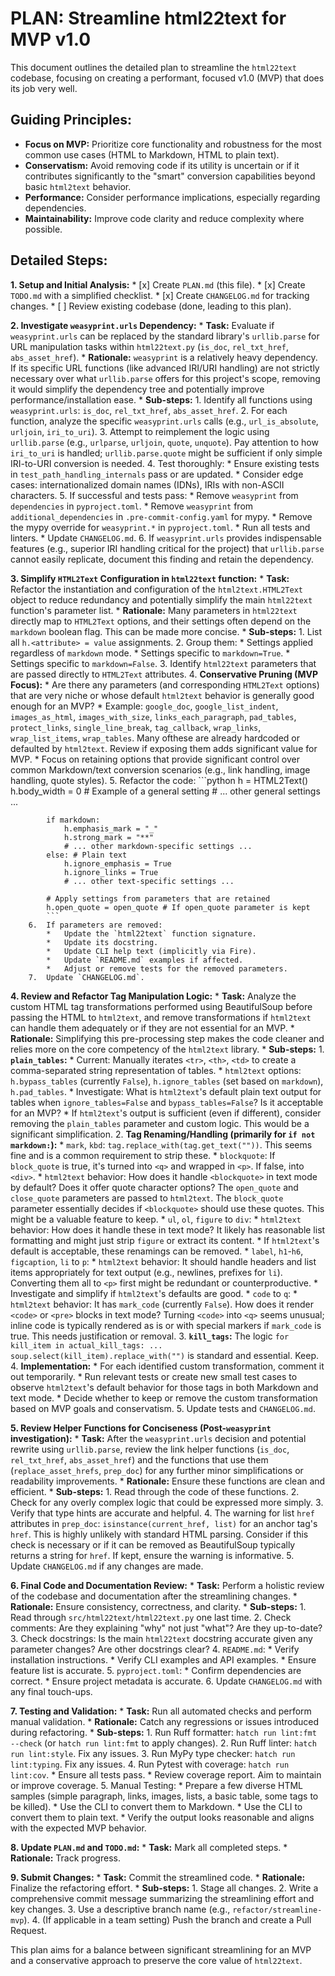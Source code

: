 # PLAN: Streamline html22text for MVP v1.0

This document outlines the detailed plan to streamline the `html22text` codebase, focusing on creating a performant, focused v1.0 (MVP) that does its job very well.

## Guiding Principles:
*   **Focus on MVP:** Prioritize core functionality and robustness for the most common use cases (HTML to Markdown, HTML to plain text).
*   **Conservatism:** Avoid removing code if its utility is uncertain or if it contributes significantly to the "smart" conversion capabilities beyond basic `html2text` behavior.
*   **Performance:** Consider performance implications, especially regarding dependencies.
*   **Maintainability:** Improve code clarity and reduce complexity where possible.

## Detailed Steps:

**1. Setup and Initial Analysis:**
    *   [x] Create `PLAN.md` (this file).
    *   [x] Create `TODO.md` with a simplified checklist.
    *   [x] Create `CHANGELOG.md` for tracking changes.
    *   [ ] Review existing codebase (done, leading to this plan).

**2. Investigate `weasyprint.urls` Dependency:**
    *   **Task:** Evaluate if `weasyprint.urls` can be replaced by the standard library's `urllib.parse` for URL manipulation tasks within `html22text.py` (`is_doc`, `rel_txt_href`, `abs_asset_href`).
    *   **Rationale:** `weasyprint` is a relatively heavy dependency. If its specific URL functions (like advanced IRI/URI handling) are not strictly necessary over what `urllib.parse` offers for this project's scope, removing it would simplify the dependency tree and potentially improve performance/installation ease.
    *   **Sub-steps:**
        1.  Identify all functions using `weasyprint.urls`: `is_doc`, `rel_txt_href`, `abs_asset_href`.
        2.  For each function, analyze the specific `weasyprint.urls` calls (e.g., `url_is_absolute`, `urljoin`, `iri_to_uri`).
        3.  Attempt to reimplement the logic using `urllib.parse` (e.g., `urlparse`, `urljoin`, `quote`, `unquote`). Pay attention to how `iri_to_uri` is handled; `urllib.parse.quote` might be sufficient if only simple IRI-to-URI conversion is needed.
        4.  Test thoroughly:
            *   Ensure existing tests in `test_path_handling_internals` pass or are updated.
            *   Consider edge cases: internationalized domain names (IDNs), IRIs with non-ASCII characters.
        5.  If successful and tests pass:
            *   Remove `weasyprint` from `dependencies` in `pyproject.toml`.
            *   Remove `weasyprint` from `additional_dependencies` in `.pre-commit-config.yaml` for mypy.
            *   Remove the mypy override for `weasyprint.*` in `pyproject.toml`.
            *   Run all tests and linters.
            *   Update `CHANGELOG.md`.
        6.  If `weasyprint.urls` provides indispensable features (e.g., superior IRI handling critical for the project) that `urllib.parse` cannot easily replicate, document this finding and retain the dependency.

**3. Simplify `HTML2Text` Configuration in `html22text` function:**
    *   **Task:** Refactor the instantiation and configuration of the `html2text.HTML2Text` object to reduce redundancy and potentially simplify the main `html22text` function's parameter list.
    *   **Rationale:** Many parameters in `html22text` directly map to `HTML2Text` options, and their settings often depend on the `markdown` boolean flag. This can be made more concise.
    *   **Sub-steps:**
        1.  List all `h.<attribute> = value` assignments.
        2.  Group them:
            *   Settings applied regardless of `markdown` mode.
            *   Settings specific to `markdown=True`.
            *   Settings specific to `markdown=False`.
        3.  Identify `html22text` parameters that are passed directly to `HTML2Text` attributes.
        4.  **Conservative Pruning (MVP Focus):**
            *   Are there any parameters (and corresponding `HTML2Text` options) that are very niche or whose default `html2text` behavior is generally good enough for an MVP?
            *   Example: `google_doc`, `google_list_indent`, `images_as_html`, `images_with_size`, `links_each_paragraph`, `pad_tables`, `protect_links`, `single_line_break`, `tag_callback`, `wrap_links`, `wrap_list_items`, `wrap_tables`. Many ofthese are already hardcoded or defaulted by `html2text`. Review if exposing them adds significant value for MVP.
            *   Focus on retaining options that provide significant control over common Markdown/text conversion scenarios (e.g., link handling, image handling, quote styles).
        5.  Refactor the code:
            ```python
            h = HTML2Text()
            h.body_width = 0 # Example of a general setting
            # ... other general settings ...

            if markdown:
                h.emphasis_mark = "_"
                h.strong_mark = "**"
                # ... other markdown-specific settings ...
            else: # Plain text
                h.ignore_emphasis = True
                h.ignore_links = True
                # ... other text-specific settings ...

            # Apply settings from parameters that are retained
            h.open_quote = open_quote # If open_quote parameter is kept
            ```
        6.  If parameters are removed:
            *   Update the `html22text` function signature.
            *   Update its docstring.
            *   Update CLI help text (implicitly via Fire).
            *   Update `README.md` examples if affected.
            *   Adjust or remove tests for the removed parameters.
        7.  Update `CHANGELOG.md`.

**4. Review and Refactor Tag Manipulation Logic:**
    *   **Task:** Analyze the custom HTML tag transformations performed using BeautifulSoup before passing the HTML to `html2text`, and remove transformations if `html2text` can handle them adequately or if they are not essential for an MVP.
    *   **Rationale:** Simplifying this pre-processing step makes the code cleaner and relies more on the core competency of the `html2text` library.
    *   **Sub-steps:**
        1.  **`plain_tables`:**
            *   Current: Manually iterates `<tr>`, `<th>`, `<td>` to create a comma-separated string representation of tables.
            *   `html2text` options: `h.bypass_tables` (currently `False`), `h.ignore_tables` (set based on `markdown`), `h.pad_tables`.
            *   Investigate: What is `html2text`'s default plain text output for tables when `ignore_tables=False` and `bypass_tables=False`? Is it acceptable for an MVP?
            *   If `html2text`'s output is sufficient (even if different), consider removing the `plain_tables` parameter and custom logic. This would be a significant simplification.
        2.  **Tag Renaming/Handling (primarily for `if not markdown:`):**
            *   `mark`, `kbd`: `tag.replace_with(tag.get_text(""))`. This seems fine and is a common requirement to strip these.
            *   `blockquote`: If `block_quote` is true, it's turned into `<q>` and wrapped in `<p>`. If false, into `<div>`.
                *   `html2text` behavior: How does it handle `<blockquote>` in text mode by default? Does it offer quote character options? The `open_quote` and `close_quote` parameters are passed to `html2text`. The `block_quote` parameter essentially decides if `<blockquote>` should use these quotes. This might be a valuable feature to keep.
            *   `ul`, `ol`, `figure` to `div`:
                *   `html2text` behavior: How does it handle these in text mode? It likely has reasonable list formatting and might just strip `figure` or extract its content.
                *   If `html2text`'s default is acceptable, these renamings can be removed.
            *   `label`, `h1`-`h6`, `figcaption`, `li` to `p`:
                *   `html2text` behavior: It should handle headers and list items appropriately for text output (e.g., newlines, prefixes for `li`). Converting them all to `<p>` first might be redundant or counterproductive.
                *   Investigate and simplify if `html2text`'s defaults are good.
            *   `code` to `q`:
                *   `html2text` behavior: It has `mark_code` (currently `False`). How does it render `<code>` or `<pre>` blocks in text mode? Turning `<code>` into `<q>` seems unusual; inline code is typically rendered as is or with special markers if `mark_code` is true. This needs justification or removal.
        3.  **`kill_tags`:** The logic `for kill_item in actual_kill_tags: ... soup.select(kill_item).replace_with("")` is standard and essential. Keep.
        4.  **Implementation:**
            *   For each identified custom transformation, comment it out temporarily.
            *   Run relevant tests or create new small test cases to observe `html2text`'s default behavior for those tags in both Markdown and text mode.
            *   Decide whether to keep or remove the custom transformation based on MVP goals and conservatism.
        5.  Update tests and `CHANGELOG.md`.

**5. Review Helper Functions for Conciseness (Post-`weasyprint` investigation):**
    *   **Task:** After the `weasyprint.urls` decision and potential rewrite using `urllib.parse`, review the link helper functions (`is_doc`, `rel_txt_href`, `abs_asset_href`) and the functions that use them (`replace_asset_hrefs`, `prep_doc`) for any further minor simplifications or readability improvements.
    *   **Rationale:** Ensure these functions are clean and efficient.
    *   **Sub-steps:**
        1.  Read through the code of these functions.
        2.  Check for any overly complex logic that could be expressed more simply.
        3.  Verify that type hints are accurate and helpful.
        4.  The warning for list `href` attributes in `prep_doc`: `isinstance(current_href, list)` for an anchor tag's `href`. This is highly unlikely with standard HTML parsing. Consider if this check is necessary or if it can be removed as BeautifulSoup typically returns a string for `href`. If kept, ensure the warning is informative.
        5.  Update `CHANGELOG.md` if any changes are made.

**6. Final Code and Documentation Review:**
    *   **Task:** Perform a holistic review of the codebase and documentation after the streamlining changes.
    *   **Rationale:** Ensure consistency, correctness, and clarity.
    *   **Sub-steps:**
        1.  Read through `src/html22text/html22text.py` one last time.
        2.  Check comments: Are they explaining "why" not just "what"? Are they up-to-date?
        3.  Check docstrings: Is the main `html22text` docstring accurate given any parameter changes? Are other docstrings clear?
        4.  `README.md`:
            *   Verify installation instructions.
            *   Verify CLI examples and API examples.
            *   Ensure feature list is accurate.
        5.  `pyproject.toml`:
            *   Confirm dependencies are correct.
            *   Ensure project metadata is accurate.
        6.  Update `CHANGELOG.md` with any final touch-ups.

**7. Testing and Validation:**
    *   **Task:** Run all automated checks and perform manual validation.
    *   **Rationale:** Catch any regressions or issues introduced during refactoring.
    *   **Sub-steps:**
        1.  Run Ruff formatter: `hatch run lint:fmt --check` (or `hatch run lint:fmt` to apply changes).
        2.  Run Ruff linter: `hatch run lint:style`. Fix any issues.
        3.  Run MyPy type checker: `hatch run lint:typing`. Fix any issues.
        4.  Run Pytest with coverage: `hatch run lint:cov`.
            *   Ensure all tests pass.
            *   Review coverage report. Aim to maintain or improve coverage.
        5.  Manual Testing:
            *   Prepare a few diverse HTML samples (simple paragraph, links, images, lists, a basic table, some tags to be killed).
            *   Use the CLI to convert them to Markdown.
            *   Use the CLI to convert them to plain text.
            *   Verify the output looks reasonable and aligns with the expected MVP behavior.

**8. Update `PLAN.md` and `TODO.md`:**
    *   **Task:** Mark all completed steps.
    *   **Rationale:** Track progress.

**9. Submit Changes:**
    *   **Task:** Commit the streamlined code.
    *   **Rationale:** Finalize the refactoring effort.
    *   **Sub-steps:**
        1.  Stage all changes.
        2.  Write a comprehensive commit message summarizing the streamlining effort and key changes.
        3.  Use a descriptive branch name (e.g., `refactor/streamline-mvp`).
        4.  (If applicable in a team setting) Push the branch and create a Pull Request.

This plan aims for a balance between significant streamlining for an MVP and a conservative approach to preserve the core value of `html22text`.
